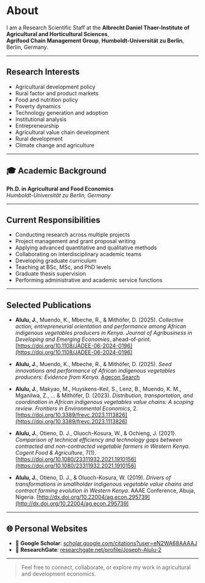  # About

I am a Research Scientific Staff at the **Albrecht Daniel Thaer-Institute of Agricultural and Horticultural Sciences**,  
**Agrifood Chain Management Group**, **Humboldt-Universität zu Berlin**, Berlin, Germany.

---

## Research Interests

- Agricultural development policy  
- Rural factor and product markets  
- Food and nutrition policy  
- Poverty dynamics  
- Technology generation and adoption  
- Institutional analysis  
- Entrepreneurship  
- Agricultural value chain development  
- Rural development  
- Climate change and agriculture

---

## 🎓 Academic Background

**Ph.D. in Agricultural and Food Economics**  
*Humboldt-Universität zu Berlin, Germany*

---

## Current Responsibilities

- Conducting research across multiple projects  
- Project management and grant proposal writing  
- Applying advanced quantitative and qualitative methods  
- Collaborating on interdisciplinary academic teams  
- Developing graduate curriculum  
- Teaching at BSc, MSc, and PhD levels  
- Graduate thesis supervision  
- Performing administrative and academic service functions  

---

## Selected Publications

- **Alulu, J.**, Muendo, K., Mbeche, R., & Mithöfer, D. (2025). *Collective action, entrepreneurial orientation and performance among African indigenous vegetables producers in Kenya*. *Journal of Agribusiness in Developing and Emerging Economies*, ahead-of-print. [https://doi.org/10.1108/JADEE-06-2024-0196](https://doi.org/10.1108/JADEE-06-2024-0196)

- **Alulu, J.**, Muendo, K., Mbeche, R., & Mithöfer, D. (2025). *Seed innovations and performance of African indigenous vegetables producers: Evidence from Kenya*. [Agecon Search](https://ageconsearch.umn.edu/record/344235)

- **Alulu, J.**, Makyao, M., Huyskens-Keil, S., Lenz, B., Muendo, K. M., Mganilwa, Z., ... & Mithöfer, D. (2023). *Distribution, transportation, and coordination in African indigenous vegetables value chains: A scoping review*. *Frontiers in Environmental Economics*, 2. [https://doi.org/10.3389/frevc.2023.1113826](https://doi.org/10.3389/frevc.2023.1113826)

- **Alulu, J.**, Otieno, D. J., Oluoch-Kosura, W., & Ochieng, J. (2021). *Comparison of technical efficiency and technology gaps between contracted and non-contracted vegetable farmers in Western Kenya*. *Cogent Food & Agriculture*, 7(1). [https://doi.org/10.1080/23311932.2021.1910156](https://doi.org/10.1080/23311932.2021.1910156)

- **Alulu, J.**, Otieno, D. J., & Oluoch-Kosura, W. (2019). *Drivers of transformations in smallholder indigenous vegetable value chains and contract farming evolution in Western Kenya*. AAAE Conference, Abuja, Nigeria. [http://dx.doi.org/10.22004/ag.econ.295739](http://dx.doi.org/10.22004/ag.econ.295739)

---

## 🌐 Personal Websites

- 📖 **Google Scholar**: [scholar.google.com/citations?user=eN2WA68AAAAJ](https://scholar.google.com/citations?hl=en&user=eN2WA68AAAAJ)  
- 🔬 **ResearchGate**: [researchgate.net/profile/Joseph-Alulu-2](https://www.researchgate.net/profile/Joseph-Alulu-2?ev=hdr_xprf)

---

> Feel free to connect, collaborate, or explore my work in agricultural and development economics.
